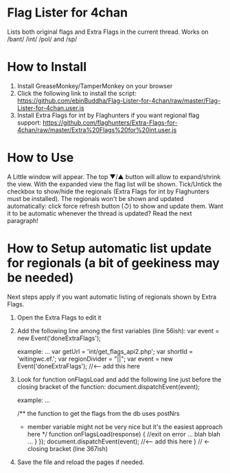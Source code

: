 # Flag Lister for 4chan
Lists both original flags and Extra Flags in the current thread.
Works on /bant/ /int/ /pol/ and /sp/

# How to Install
1. Install GreaseMonkey/TamperMonkey on your browser
2. Click the following link to install the script:
   https://github.com/ebinBuddha/Flag-Lister-for-4chan/raw/master/Flag-Lister-for-4chan.user.js
3. Install Extra Flags for int by Flaghunters if you want regional flag support:
   https://github.com/flaghunters/Extra-Flags-for-4chan/raw/master/Extra%20Flags%20for%20int.user.js
   
# How to Use
A Little window will appear. The top ▼/▲ button will allow to expand/shrink the view.
With the expanded view the flag list will be shown.
Tick/Untick the checkbox to show/hide the regionals (Extra Flags for int by Flaghunters must be installed).
The regionals won't be shown and updated automatically:
  click force refresh button (↺) to show and update them.
Want it to be automatic whenever the thread is updated? Read the next paragraph!

# How to Setup automatic list update for regionals (a bit of geekiness may be needed)
Next steps apply if you want automatic listing of regionals shown by Extra Flags.
1. Open the Extra Flags to edit it
2. Add the following line among the first variables (line 56ish):
   var event = new Event('doneExtraFlags');
   
   example:
   ...
   var getUrl = 'int/get_flags_api2.php';
   var shortId = 'witingwc.ef.';
   var regionDivider = "||";
   var event = new Event('doneExtraFlags');   //<-- add this here
   
3. Look for function onFlagsLoad and add the following line just before the closing bracket of the function:
   document.dispatchEvent(event);
   
   example:
   ...
   
   /** the function to get the flags from the db uses postNrs
   *  member variable might not be very nice but it's the easiest approach here */
   function onFlagsLoad(response) {
    //exit on error
	... blah blah ...
           }
       });
	   document.dispatchEvent(event);  //<-- add this here
   }  // <- closing bracket (line 367ish)
   
4. Save the file and reload the pages if needed.